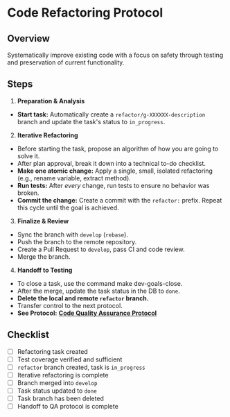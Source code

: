 # Code Refactoring Protocol

## Overview
Systematically improve existing code with a focus on safety through testing and preservation of current functionality.

## Steps
1.  **Preparation & Analysis**
   - **Start task:** Automatically create a `refactor/g-XXXXXX-description` branch and update the task's status to `in_progress`.

2.  **Iterative Refactoring**
   - Before starting the task, propose an algorithm of how you are going to solve it.
   - After plan approval, break it down into a technical to-do checklist.
   - **Make one atomic change:** Apply a single, small, isolated refactoring (e.g., rename variable, extract method).
   - **Run tests:** After *every* change, run tests to ensure no behavior was broken.
   - **Commit the change:** Create a commit with the `refactor:` prefix. Repeat this cycle until the goal is achieved.

3.  **Finalize & Review**
   - Sync the branch with `develop` (`rebase`).
   - Push the branch to the remote repository.
   - Create a Pull Request to `develop`, pass CI and code review.
   - Merge the branch.

4.  **Handoff to Testing**
   - To close a task, use the command make dev-goals-close.
   - After the merge, update the task status in the DB to `done`.
   - **Delete the local and remote `refactor` branch.**
   - Transfer control to the next protocol.
   - **See Protocol:** **[Code Quality Assurance Protocol](./run-all-tests-and-fix-failures.md)**

## Checklist
- [ ] Refactoring task created
- [ ] Test coverage verified and sufficient
- [ ] `refactor` branch created, task is `in_progress`
- [ ] Iterative refactoring is complete
- [ ] Branch merged into `develop`
- [ ] Task status updated to `done`
- [ ] Task branch has been deleted
- [ ] Handoff to QA protocol is complete